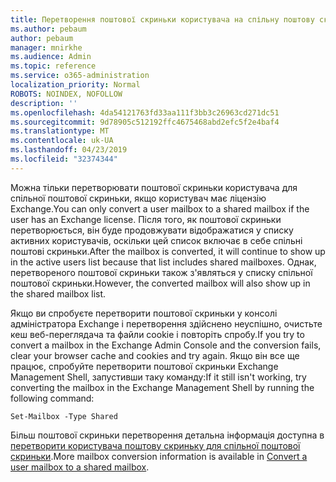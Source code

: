 ```yaml
---
title: Перетворення поштової скриньки користувача на спільну поштову скриньку?
ms.author: pebaum
author: pebaum
manager: mnirkhe
ms.audience: Admin
ms.topic: reference
ms.service: o365-administration
localization_priority: Normal
ROBOTS: NOINDEX, NOFOLLOW
description: ''
ms.openlocfilehash: 4da54121763fd33aa111f3bb3c26963cd271dc51
ms.sourcegitcommit: 9d78905c512192ffc4675468abd2efc5f2e4baf4
ms.translationtype: MT
ms.contentlocale: uk-UA
ms.lasthandoff: 04/23/2019
ms.locfileid: "32374344"
---
```

<span data-ttu-id="b1600-102">Можна тільки перетворювати поштової скриньки користувача для спільної поштової скриньки, якщо користувач має ліцензію Exchange.</span><span class="sxs-lookup"><span data-stu-id="b1600-102">You can only convert a user mailbox to a shared mailbox if the user has an Exchange license.</span></span> <span data-ttu-id="b1600-103">Після того, як поштової скриньки перетворюється, він буде продовжувати відображатися у списку активних користувачів, оскільки цей список включає в себе спільні поштові скриньки.</span><span class="sxs-lookup"><span data-stu-id="b1600-103">After the mailbox is converted, it will continue to show up in the active users list because that list includes shared mailboxes.</span></span> <span data-ttu-id="b1600-104">Однак, перетвореного поштової скриньки також з'являться у списку спільної поштової скриньки.</span><span class="sxs-lookup"><span data-stu-id="b1600-104">However, the converted mailbox will also show up in the shared mailbox list.</span></span> 
  
<span data-ttu-id="b1600-105">Якщо ви спробуєте перетворити поштової скриньки у консолі адміністратора Exchange і перетворення здійснено неуспішно, очистьте кеш веб-переглядача та файли cookie і повторіть спробу.</span><span class="sxs-lookup"><span data-stu-id="b1600-105">If you try to convert a mailbox in the Exchange Admin Console and the conversion fails, clear your browser cache and cookies and try again.</span></span> <span data-ttu-id="b1600-106">Якщо він все ще працює, спробуйте перетворити поштової скриньки Exchange Management Shell, запустивши таку команду:</span><span class="sxs-lookup"><span data-stu-id="b1600-106">If it still isn't working, try converting the mailbox in the Exchange Management Shell by running the following command:</span></span>
  
```
Set-Mailbox -Type Shared
```

<span data-ttu-id="b1600-107">Більш поштової скриньки перетворення детальна інформація доступна в [перетворити користувача поштову скриньку для спільної поштової скриньки](https://support.office.com/client/2e122487-e1f5-4f26-ba41-5689249d93ba).</span><span class="sxs-lookup"><span data-stu-id="b1600-107">More mailbox conversion information is available in [Convert a user mailbox to a shared mailbox](https://support.office.com/client/2e122487-e1f5-4f26-ba41-5689249d93ba).</span></span>
  
